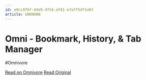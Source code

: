 ```yaml
---
id: e9cc976f-d4e9-4754-afd1-e7aff5df1a03
article: UNKNOWN
---
```


# Omni - Bookmark, History, & Tab Manager
#Omnivore

[Read on Omnivore](https://omnivore.app/me/omni-bookmark-history-tab-manager-18d497cc853)
[Read Original](https://chromewebstore.google.com/detail/omni-bookmark-history-tab/mapjgeachilmcbbokkgcbgpbakaaeehi)

